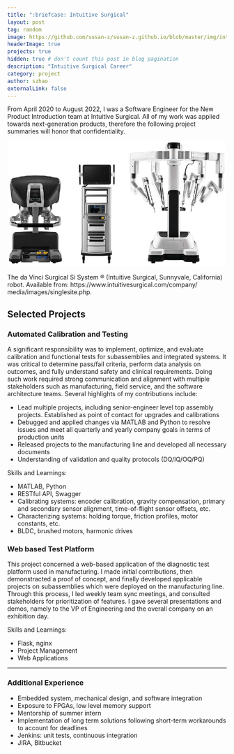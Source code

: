 ```yaml
---
title: ":briefcase: Intuitive Surgical"
layout: post
tag: random
image: https://github.com/susan-z/susan-z.github.io/blob/master/img/intuitive-logo.png?raw=true
headerImage: true
projects: true
hidden: true # don't count this post in blog pagination
description: "Intuitive Surgical Career"
category: project
author: szhao
externalLink: false
---
```


From April 2020 to August 2022, I was a Software Engineer for the New Product Introduction team at Intuitive Surgical. All of my work was applied towards next-generation products, therefore the following project summaries will honor that confidentiality.

<p align="center">
  <img src="https://github.com/susan-z/susan-z.github.io/blob/master/img/daVinci.png?raw=true" style="width:500px"/>
  <figcaption>The da Vinci Surgical Si System ® (Intuitive Surgical, Sunnyvale, California) robot. Available from: https://www.intuitivesurgical.com/company/ media/images/singlesite.php.</figcaption>
</p>

## Selected Projects
### Automated Calibration and Testing
A significant responsibility was to implement, optimize, and evaluate calibration and functional tests for subassemblies and integrated systems. It was critical to determine pass/fail criteria, perform data analysis on outcomes, and fully understand safety and clinical requirements. Doing such work required strong communication and alignment with multiple stakeholders such as manufacturing, field service, and the software architecture teams. Several highlights of my contributions include:
* Lead multiple projects, including senior-engineer level top assembly projects. Established as point of contact for upgrades and calibrations
* Debugged and applied changes via MATLAB and Python to resolve issues and meet all quarterly and yearly company goals in terms of production units
* Released projects to the manufacturing line and developed all necessary documents
* Understanding of validation and quality protocols (DQ/IQ/OQ/PQ)

Skills and Learnings: 
* MATLAB, Python
* RESTful API, Swagger
* Calibrating systems: encoder calibration, gravity compensation, primary and secondary sensor alignment, time-of-flight sensor offsets, etc.
* Characterizing systems: holding torque, friction profiles, motor constants, etc.
* BLDC, brushed motors, harmonic drives

### Web based Test Platform
This project concerned a web-based application of the diagnostic test platform used in manufacturing. I made initial contributions, then demonstracted a proof of concept, and finally developed applicable projects on subassemblies which were deployed on the manufacturing line. Through this process, I led weekly team sync meetings, and consulted stakeholders for prioritization of features. I gave several presentations and demos, namely to the VP of Engineering and the overall company on an exhibition day. 

Skills and Learnings: 
* Flask, nginx
* Project Management
* Web Applications

---
### Additional Experience
* Embedded system, mechanical design, and software integration
* Exposure to FPGAs, low level memory support
* Mentorship of summer intern
* Implementation of long term solutions following short-term workarounds to account for deadlines
* Jenkins: unit tests, continuous integration
* JIRA, Bitbucket

